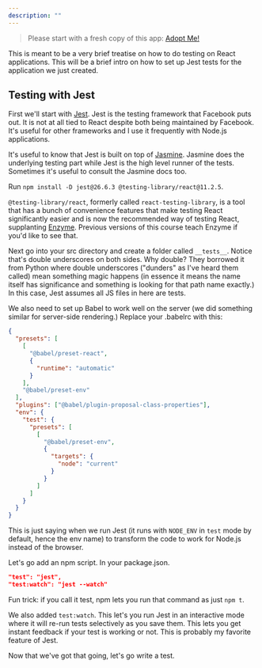 ```yaml
---
description: ""
---
```


> Please start with a fresh copy of this app: [Adopt Me!][app]

This is meant to be a very brief treatise on how to do testing on React applications. This will be a brief intro on how to set up Jest tests for the application we just created.

## Testing with Jest

First we'll start with [Jest][jest]. Jest is the testing framework that Facebook puts out. It is not at all tied to React despite both being maintained by Facebook. It's useful for other frameworks and I use it frequently with Node.js applications.

It's useful to know that Jest is built on top of [Jasmine][jasmine]. Jasmine does the underlying testing part while Jest is the high level runner of the tests. Sometimes it's useful to consult the Jasmine docs too.

Run `npm install -D jest@26.6.3 @testing-library/react@11.2.5`.

`@testing-library/react`, formerly called `react-testing-library`, is a tool that has a bunch of convenience features that make testing React significantly easier and is now the recommended way of testing React, supplanting [Enzyme][enzyme]. Previous versions of this course teach Enzyme if you'd like to see that.

Next go into your src directory and create a folder called `__tests__`. Notice that's double underscores on both sides. Why double? They borrowed it from Python where double underscores ("dunders" as I've heard them called) mean something magic happens (in essence it means the name itself has significance and something is looking for that path name exactly.) In this case, Jest assumes all JS files in here are tests.

We also need to set up Babel to work well on the server (we did something similar for server-side rendering.) Replace your .babelrc with this:

```json
{
  "presets": [
    [
      "@babel/preset-react",
      {
        "runtime": "automatic"
      }
    ],
    "@babel/preset-env"
  ],
  "plugins": ["@babel/plugin-proposal-class-properties"],
  "env": {
    "test": {
      "presets": [
        [
          "@babel/preset-env",
          {
            "targets": {
              "node": "current"
            }
          }
        ]
      ]
    }
  }
}
```

This is just saying when we run Jest (it runs with `NODE_ENV` in `test` mode by default, hence the env name) to transform the code to work for Node.js instead of the browser.

Let's go add an npm script. In your package.json.

```json
"test": "jest",
"test:watch": "jest --watch"
```

Fun trick: if you call it test, npm lets you run that command as just `npm t`.

We also added `test:watch`. This let's you run Jest in an interactive mode where it will re-run tests selectively as you save them. This lets you get instant feedback if your test is working or not. This is probably my favorite feature of Jest.

Now that we've got that going, let's go write a test.

[jest]: https://jestjs.io
[jasmine]: https://jasmine.github.io/
[enzyme]: http://airbnb.io/enzyme/
[istanbul]: https://istanbul.js.org
[res]: https://raw.githubusercontent.com/btholt/complete-intro-to-react-v5/testing/__mocks__/@frontendmasters/res.json
[app]: https://github.com/btholt/citr-v8-project/tree/master/14-context
